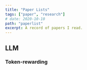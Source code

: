 ```yaml
---
title: "Paper Lists"
tags: ["paper", "research"]
# date: 2020-10-10
path: "paperlist"
excerpt: A record of papers I read.
---
```


## LLM

### Token-rewarding
